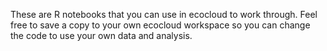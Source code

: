 These are R notebooks that you can use in ecocloud to work through. Feel free to save a copy to your own ecocloud workspace so you can change the code to use your own data and analysis.
